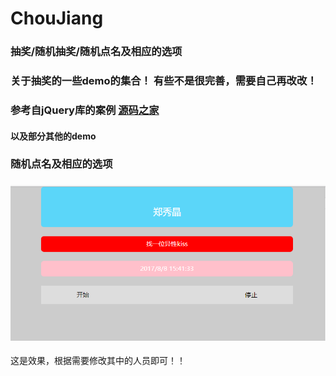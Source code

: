 # ChouJiang
### 抽奖/随机抽奖/随机点名及相应的选项


### 关于抽奖的一些demo的集合！ 有些不是很完善，需要自己再改改！
### 参考自jQuery库的案例 [源码之家](http://www.mycodes.net/)

#### 以及部分其他的demo

### 随机点名及相应的选项 
### ![随机点名及相应的选项](img/dianmingche.png)
这是效果，根据需要修改其中的人员即可！！

